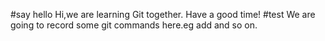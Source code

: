 #say hello
Hi,we are learning Git together.
Have a good time!
#test
We are going to record some git commands here.eg add and so on.
